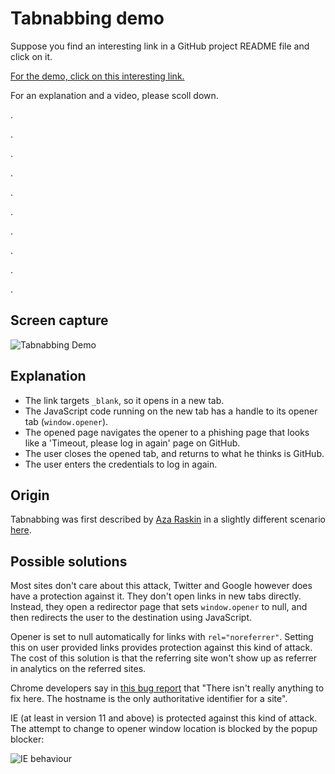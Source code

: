 # Tabnabbing demo

Suppose you find an interesting link in a GitHub project README file and click on it.

<a href="http://molnarg.github.io/tabnabbing-demo/decoy_document.html" target="_blank">For the demo, click on this interesting link.</a>

For an explanation and a video, please scoll down.

.

.

.

.

.

.

.

.

.

.

## Screen capture

![Tabnabbing Demo](https://molnarg.github.io/tabnabbing-demo/tabnabbing_demo.gif)

## Explanation

* The link targets `_blank`, so it opens in a new tab.
* The JavaScript code running on the new tab has a handle to its opener tab (`window.opener`).
* The opened page navigates the opener to a phishing page that looks like a 'Timeout, please log in again' page on GitHub.
* The user closes the opened tab, and returns to what he thinks is GitHub.
* The user enters the credentials to log in again.

## Origin

Tabnabbing was first described by [Aza Raskin](https://twitter.com/aza) in a slightly different scenario
[here](http://www.azarask.in/blog/post/a-new-type-of-phishing-attack/).

## Possible solutions

Most sites don't care about this attack, Twitter and Google however does have a protection against it.
They don't open links in new tabs directly. Instead, they open a redirector page that sets `window.opener`
to null, and then redirects the user to the destination using JavaScript.

Opener is set to null automatically for links with `rel="noreferrer"`. Setting this on user provided links
provides protection against this kind of attack. The cost of this solution is that the referring site won't
show up as referrer in analytics on the referred sites.

Chrome developers say in [this bug report](https://code.google.com/p/chromium/issues/detail?id=45008#c1)
that "There isn't really anything to fix here. The hostname is the only authoritative identifier for a site".

IE (at least in version 11 and above) is protected against this kind of attack. The attempt
to change to opener window location is blocked by the popup blocker:

![IE behaviour](https://molnarg.github.io/tabnabbing-demo/ie.png)

